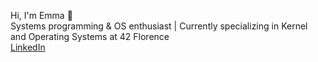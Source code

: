 Hi, I'm Emma 👋  
Systems programming & OS enthusiast | Currently specializing in Kernel and Operating Systems at 42 Florence  
[LinkedIn](https://www.linkedin.com/in/emma-veronelli-4a547620b)
